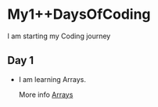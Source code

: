 # My1++DaysOfCoding
I am starting my Coding journey 

## Day 1

- I am learning Arrays.

  More info [Arrays](https://github.com/Mishraji566/My100-DaysOfCoding/blob/main/Day1/Day1.md)
